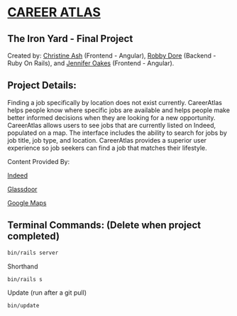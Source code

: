 # [CAREER ATLAS](https://careeratlas.herokuapp.com/)

## The Iron Yard - Final Project

Created by: [Christine Ash](https://www.linkedin.com/in/christine-ash-5a21743b/) (Frontend - Angular), [Robby Dore](https://www.linkedin.com/in/robby-dore-61b88910b/) (Backend - Ruby On Rails), and [Jennifer Oakes](https://www.linkedin.com/in/jennifernicoleoakes/) (Frontend - Angular).

## Project Details:

Finding a job specifically by location does not exist currently. CareerAtlas helps people know where specific jobs are available and helps people make better informed decisions when they are looking for a new opportunity. CareerAtlas allows users to see jobs that are currently listed on Indeed, populated on a map. The interface includes the ability to search for jobs by job title, job type, and location. CareerAtlas provides a superior user experience so job seekers can find a job that matches their lifestyle.

Content Provided By:

[Indeed](https://www.indeed.com)

[Glassdoor](http://www.glassdoor.com)

[Google Maps](http://www.googlemaps.com)


## Terminal Commands: (Delete when project completed)

```sh
bin/rails server
```
Shorthand
```sh
bin/rails s
```
Update (run after a git pull)
```sh
bin/update
```
